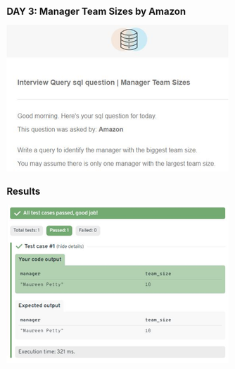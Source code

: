 ## DAY 3: Manager Team Sizes by Amazon  
  
![Question of the day](Question_of_the_day_03.JPG)
  
## Results  
  
![Results of the day](Results_of_the_day_03.JPG)
